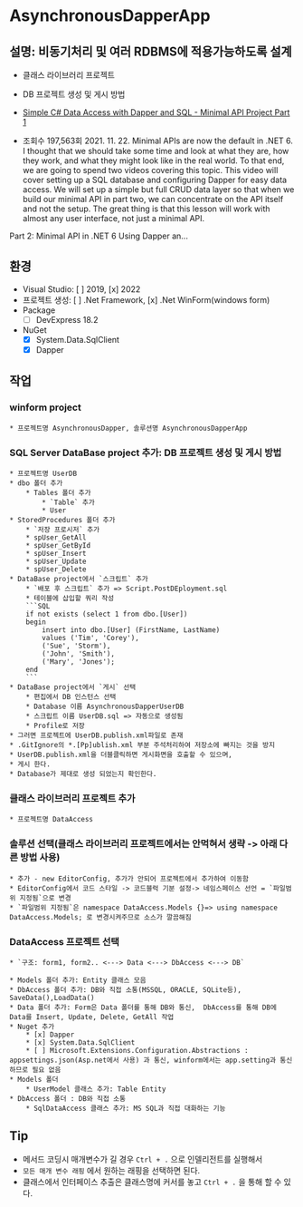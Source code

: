 ﻿# AsynchronousDapperApp

## 설명:  비동기처리 및 여러 RDBMS에 적용가능하도록 설계
* 클래스 라이브러리 프로젝트
* DB 프로젝트 생성 및 게시 방법

* [Simple C# Data Access with Dapper and SQL - Minimal API Project Part 1](https://youtu.be/dwMFg6uxQ0I?si=Nkf9Xj5p0ZtKXZZm)
* 조회수 197,563회  2021. 11. 22.
Minimal APIs are now the default in .NET 6. I thought that we should take some time and look at what they are, how they work, and what they might look like in the real world. To that end, we are going to spend two videos covering this topic. This video will cover setting up a SQL database and configuring Dapper for easy data access. We will set up a simple but full CRUD data layer so that when we build our minimal API in part two, we can concentrate on the API itself and not the setup. The great thing is that this lesson will work with almost any user interface, not just a minimal API. 

Part 2: Minimal API in .NET 6 Using Dapper an...  

## 환경
* Visual Studio: [ ] 2019, [x] 2022
* 프로젝트 생성: [ ] .Net Framework, [x] .Net WinForm(windows form)
* Package 
  * [ ] DevExpress 18.2
* NuGet
  * [x] System.Data.SqlClient 
  * [x] Dapper

## 작업
### winform project
	* 프로젝트명 AsynchronousDapper, 솔루션명 AsynchronousDapperApp
### SQL Server DataBase project 추가: DB 프로젝트 생성 및 게시 방법
	* 프로젝트명 UserDB
	* dbo 폴더 추가
		* Tables 폴더 추가
			* `Table` 추가
			* User
	* StoredProcedures 폴더 추가
		* `저장 프로시저` 추가
		* spUser_GetAll
		* spUser_GetById
		* spUser_Insert
		* spUser_Update
		* spUser_Delete
	* DataBase project에서 `스크립트` 추가
		* `배포 후 스크립트` 추가 => Script.PostDEployment.sql
		* 테이블에 삽입할 쿼리 작성
		```SQL
		if not exists (select 1 from dbo.[User])
		begin
			insert into dbo.[User] (FirstName, LastName)
			values ('Tim', 'Corey'),
			('Sue', 'Storm'),
			('John', 'Smith'),
			('Mary', 'Jones');
		end
		```
	* DataBase project에서 `게시` 선택
		* 편집에서 DB 인스턴스 선택
		* Database 이름 AsynchronousDapperUserDB
		* 스크립트 이름 UserDB.sql => 자동으로 생성됨
		* Profile로 저장
	* 그러면 프로젝트에 UserDB.publish.xml파일로 존재
	* .GitIgnore의 *.[Pp]ublish.xml 부분 주석처리하여 저장소에 빠지는 것을 방지
	* UserDB.publish.xml을 더블클릭하면 게시화면을 호출할 수 있으며,
	* 게시 한다.
	* Database가 제대로 생성 되었는지 확인한다.
### 클래스 라이브러리 프로젝트 추가
	* 프로젝트명 DataAccess
### 솔루션 선택(클래스 라이브러리 프로젝트에서는 안먹혀서 생략 -> 아래 다른 방법 사용)
	* 추가 - new EditorConfig, 추가가 안되어 프로젝트에서 추가하여 이동함
	* EditorConfig에서 코드 스타일 -> 코드블럭 기분 설정-> 네임스페이스 선언 = `파일범위 지정됨`으로 변경
	* `파일범위 지정됨`은 namespace DataAccess.Models {}=> using namespace DataAccess.Models; 로 변경시켜주므로 소스가 깔끔해짐
### DataAccess 프로젝트 선택
	* `구조: form1, form2.. <---> Data <---> DbAccess <---> DB`
	
	* Models 폴더 추가: Entity 클래스 모음
	* DbAccess 폴더 추가: DB와 직접 소통(MSSQL, ORACLE, SQLite등), SaveData(),LoadData()
	* Data 폴더 추가: Form은 Data 폴더를 통해 DB와 통신,  DbAccess를 통해 DB에 Data를 Insert, Update, Delete, GetAll 작업
	* Nuget 추가
		* [x] Dapper
		* [x] System.Data.SqlClient
		* [ ] Microsoft.Extensions.Configuration.Abstractions : appsettings.json(Asp.net에서 사용) 과 통신, winform에서는 app.setting과 통신하므로 필요 없음
	* Models 폴더
		* UserModel 클래스 추가: Table Entity
	* DbAccess 폴더 : DB와 직접 소통
		* SqlDataAccess 클래스 추가: MS SQL과 직접 대화하는 기능
## Tip
* 메서드 코딩시 매개변수가 길 경우 `Ctrl + .` 으로 인델리전트를 실행해서
* `모든 매개 변수 래핑` 에서 원하는 래핑을 선택하면 된다.
* 클래스에서 인터페이스 추출은 클래스명에 커서를 놓고 `Ctrl + .` 을 통해 할 수 있다.
